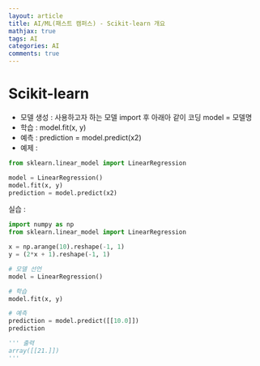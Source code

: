 ```yaml
---
layout: article
title: AI/ML(패스트 캠퍼스) - Scikit-learn 개요
mathjax: true
tags: AI
categories: AI
comments: true
---
```


# Scikit-learn
- 모델 생성 : 사용하고자 하는 모델 import 후 아래아 같이 코딩
  model = 모델명
- 학습 : model.fit(x, y)
- 예측 : prediction = model.predict(x2)
- 예제 :

``` python
from sklearn.linear_model import LinearRegression

model = LinearRegression()
model.fit(x, y)
prediction = model.predict(x2)
```
실습 :

``` python
import numpy as np
from sklearn.linear_model import LinearRegression

x = np.arange(10).reshape(-1, 1)
y = (2*x + 1).reshape(-1, 1)

# 모델 선언
model = LinearRegression()

# 학습
model.fit(x, y)

# 예측
prediction = model.predict([[10.0]])
prediction

''' 출력
array([[21.]])
'''
```

